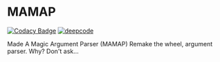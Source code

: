 # MAMAP

[![Codacy Badge](https://api.codacy.com/project/badge/Grade/bb8a314822344ee2911fe76efc560c1a)](https://app.codacy.com/gh/JoshuaSBrown/MAMAP?utm_source=github.com&utm_medium=referral&utm_content=JoshuaSBrown/MAMAP&utm_campaign=Badge_Grade_Settings)
[![deepcode](https://www.deepcode.ai/api/gh/badge?key=eyJhbGciOiJIUzI1NiIsInR5cCI6IkpXVCJ9.eyJwbGF0Zm9ybTEiOiJnaCIsIm93bmVyMSI6Ikpvc2h1YVNCcm93biIsInJlcG8xIjoiTUFNQVAiLCJpbmNsdWRlTGludCI6ZmFsc2UsImF1dGhvcklkIjoxNjMwMSwiaWF0IjoxNjA3NTc3NTY5fQ.ITk3lCLeNSwKCWT_lLSHL7NkAZK-vjBR8OAf6-N46As)](https://www.deepcode.ai/app/gh/JoshuaSBrown/MAMAP/_/dashboard?utm_content=gh%2FJoshuaSBrown%2FMAMAP)

Made A Magic Argument Parser (MAMAP) Remake the wheel, argument parser. Why? Don't ask... 
